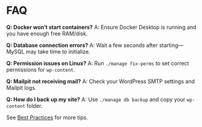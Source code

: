 # FAQ

**Q: Docker won’t start containers?**
A: Ensure Docker Desktop is running and you have enough free RAM/disk.

**Q: Database connection errors?**
A: Wait a few seconds after starting—MySQL may take time to initialize.

**Q: Permission issues on Linux?**
A: Run `./manage fix-perms` to set correct permissions for `wp-content`.

**Q: Mailpit not receiving mail?**
A: Check your WordPress SMTP settings and Mailpit logs.

**Q: How do I back up my site?**
A: Use `./manage db backup` and copy your `wp-content` folder.

See [Best Practices](./index.md#best-practices) for more tips.